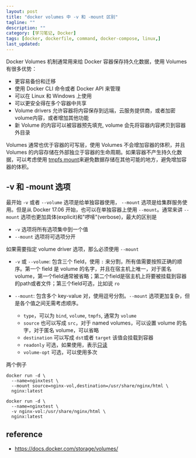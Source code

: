 ```yaml
---
layout: post
title: "docker volumes 中 -v 和 -mount 区别"
tagline: ""
description: ""
category: [学习笔记, Docker]
tags: [docker, dockerfile, command, docker-compose, linux,]
last_updated: 
---
```


Docker Volumes 机制通常用来给 Docker 容器保存持久化数据，使用 Volumes 有很多优势：

- 更容易备份和迁移
- 使用 Docker CLI 命令或者 Docker API 来管理
- 可以在 Linux 和 Windows 上使用
- 可以更安全得在多个容器中共享
- Volume drivers 允许容器将内容保存到远端，云服务提供商，或者加密volume内容，或者增加其他功能
- 新 Volume 的内容可以被容器预先填充, volume 会先将容器内容拷贝到容器外目录

Volumes 通常也优于容器的可写层，使用 Volumes 不会增加容器的体积，并且 Volumes 的内容存储在外部独立于容器的生命周期。如果容器不产生持久化数据，可以考虑使用 [tmpfs mount](https://docs.docker.com/storage/tmpfs/)来避免数据存储在其他可能的地方，避免增加容器的体积。

## -v 和 -mount 选项
最开始 `-v` 或者 `--volume` 选项是给单独容器使用， `--mount` 选项是给集群服务使用。但是从 Docker 17.06 开始，也可以在单独容器上使用 `--mount`。通常来讲 `--mount` 选项也更加具体(explicit)和"啰嗦"(verbose)，最大的区别是

- `-v` 选项将所有选项集中到一个值
- `--mount` 选项将可选项分开

如果需要指定 volume driver 选项，那么必须使用 `--mount`

- `-v` 或 `--volume`: 包含三个 field，使用 `:` 来分割，所有值需要按照正确的顺序。第一个 field 是 volume 的名字，并且在宿主机上唯一，对于匿名 volume，第一个field通常被省略；第二个field是宿主机上将要被挂载到容器的path或者文件；第三个field可选，比如说 `ro`
- `--mount`: 包含多个 key-value 对，使用逗号分割。`--mount` 选项更加复杂，但是各个值之间无需考虑顺序。

    - `type`，可以为 `bind`, `volume`, `tmpfs`, 通常为 `volume`
    - `source` 也可以写成 `src`，对于 named volumes，可以设置 volume 的名字，对于匿名 volume，可以省略
    - `destination` 可以写成 `dst`或者 `target` 该值会挂载到容器
    - `readonly` 可选，如果使用，表示[只读](https://docs.docker.com/storage/volumes/#use-a-read-only-volume)
    - `volume-opt` 可选，可以使用多次

两个例子

    docker run -d \
      --name=nginxtest \
      --mount source=nginx-vol,destination=/usr/share/nginx/html \
      nginx:latest

    docker run -d \
      --name=nginxtest \
      -v nginx-vol:/usr/share/nginx/html \
      nginx:latest

## reference

- <https://docs.docker.com/storage/volumes/>
